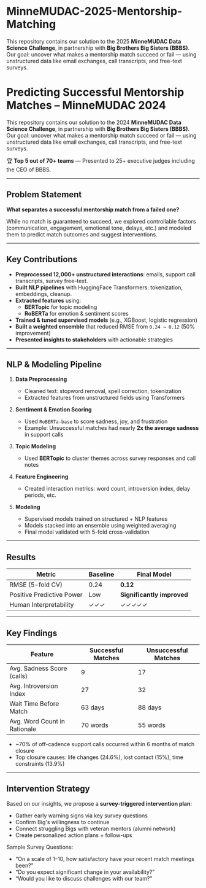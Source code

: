 # MinneMUDAC-2025-Mentorship-Matching
This repository contains our solution to the 2025 **MinneMUDAC Data Science Challenge**, in partnership with **Big Brothers Big Sisters (BBBS)**. Our goal: uncover what makes a mentorship match succeed or fail — using unstructured data like email exchanges, call transcripts, and free-text surveys.

# Predicting Successful Mentorship Matches – MinneMUDAC 2024

This repository contains our solution to the 2024 **MinneMUDAC Data Science Challenge**, in partnership with **Big Brothers Big Sisters (BBBS)**. Our goal: uncover what makes a mentorship match succeed or fail — using unstructured data like email exchanges, call transcripts, and free-text surveys.

🏆 **Top 5 out of 70+ teams** — Presented to 25+ executive judges including the CEO of BBBS.

---

## Problem Statement

**What separates a successful mentorship match from a failed one?**

While no match is guaranteed to succeed, we explored controllable factors (communication, engagement, emotional tone, delays, etc.) and modeled them to predict match outcomes and suggest interventions.

---

## Key Contributions

- **Preprocessed 12,000+ unstructured interactions**: emails, support call transcripts, survey free-text.
- **Built NLP pipelines** with HuggingFace Transformers: tokenization, embeddings, cleanup.
- **Extracted features** using:
  - **BERTopic** for topic modeling
  - **RoBERTa** for emotion & sentiment scores
- **Trained & tuned supervised models** (e.g., XGBoost, logistic regression)
- **Built a weighted ensemble** that reduced RMSE from `0.24 → 0.12` (50% improvement)
- **Presented insights to stakeholders** with actionable strategies

---

## NLP & Modeling Pipeline

1. **Data Preprocessing**
   - Cleaned text: stopword removal, spell correction, tokenization
   - Extracted features from unstructured fields using Transformers

2. **Sentiment & Emotion Scoring**
   - Used `RoBERTa-base` to score sadness, joy, and frustration
   - Example: Unsuccessful matches had nearly **2x the average sadness** in support calls

3. **Topic Modeling**
   - Used **BERTopic** to cluster themes across survey responses and call notes

4. **Feature Engineering**
   - Created interaction metrics: word count, introversion index, delay periods, etc.

5. **Modeling**
   - Supervised models trained on structured + NLP features
   - Models stacked into an ensemble using weighted averaging
   - Final model validated with 5-fold cross-validation

---

## Results

| Metric                  | Baseline | Final Model |
|-------------------------|----------|-------------|
| RMSE (5-fold CV)        | 0.24     | **0.12**     |
| Positive Predictive Power | Low     | **Significantly improved** |
| Human Interpretability  | ✓✓✓      | ✓✓✓✓✓        |

---

## Key Findings

| Feature                        | Successful Matches | Unsuccessful Matches |
|-------------------------------|--------------------|----------------------|
| Avg. Sadness Score (calls)    | 9                  | 17                   |
| Avg. Introversion Index       | 27                 | 32                   |
| Wait Time Before Match        | 63 days            | 88 days              |
| Avg. Word Count in Rationale  | 70 words           | 55 words             |

- ~70% of off-cadence support calls occurred within 6 months of match closure
- Top closure causes: life changes (24.6%), lost contact (15%), time constraints (13.9%)

---

## Intervention Strategy

Based on our insights, we propose a **survey-triggered intervention plan**:

- Gather early warning signs via key survey questions
- Confirm Big's willingness to continue
- Connect struggling Bigs with veteran mentors (alumni network)
- Create personalized action plans + follow-ups

Sample Survey Questions:
- “On a scale of 1–10, how satisfactory have your recent match meetings been?”
- “Do you expect significant change in your availability?”
- “Would you like to discuss challenges with our team?”


